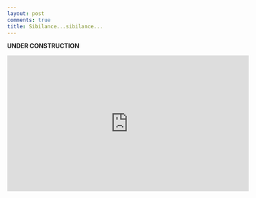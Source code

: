 ```yaml
---
layout: post
comments: true
title: Sibilance...sibilance...
---
```


**UNDER CONSTRUCTION**

<iframe width="560" height="315" src="https://www.youtube.com/embed/EPVL45WkH84" frameborder="0" allow="autoplay; encrypted-media" allowfullscreen></iframe>
